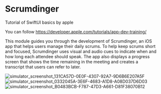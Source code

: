 # Scrumdinger
Tutorial of SwiftUI basics by apple

You can follow https://developer.apple.com/tutorials/app-dev-training/ 

This module guides you through the development of Scrumdinger, an iOS app that helps users manage their daily scrums. To help keep scrums short and focused, Scrumdinger uses visual and audio cues to indicate when and how long each attendee should speak. The app also displays a progress screen that shows the time remaining in the meeting and creates a transcript that users can refer to later.


![simulator_screenshot_131CA57D-0E0F-4307-92A7-9D6B6E207A5F](https://user-images.githubusercontent.com/49957509/193612396-7f837c5f-58de-4273-8bdf-acda37b2d9fb.png)
![simulator_screenshot_0332045A-3E6F-4683-A1D8-A08D037D6D03](https://user-images.githubusercontent.com/49957509/193612429-a94db109-9d4b-43ca-86a1-95a9b5b5adb5.png)
![simulator_screenshot_B0483BCB-F787-47D3-A661-D81F38070B12](https://user-images.githubusercontent.com/49957509/193612455-233c181a-00f6-47f1-aeb5-6709b2a71397.png)
